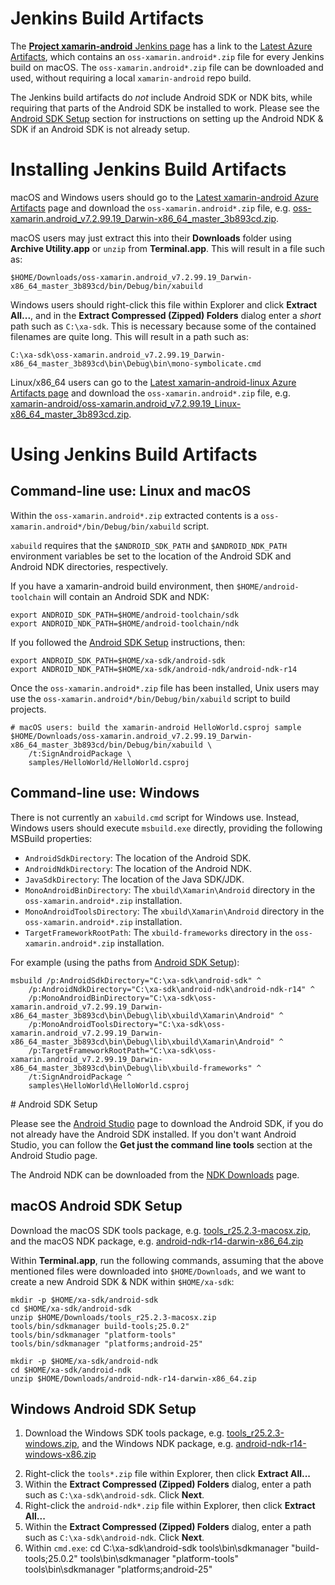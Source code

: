 # Jenkins Build Artifacts

The [**Project xamarin-android** Jenkins page][xa-jenkins-page] has a link
to the [Latest Azure Artifacts][xa-macOS-azure-artifacts], which contains an
`oss-xamarin.android*.zip` file for every Jenkins build on macOS.
The `oss-xamarin.android*.zip` file can be downloaded and used, without
requiring a local `xamarin-android` repo build.

[xa-jenkins-page]: https://jenkins.mono-project.com/view/Xamarin.Android/job/xamarin-android/
[xa-macOS-azure-artifacts]: https://jenkins.mono-project.com/view/Xamarin.Android/job/xamarin-android/lastSuccessfulBuild/Azure/

The Jenkins build artifacts do *not* include Android SDK or NDK bits,
while requiring that parts of the Android SDK be installed to work.
Please see the [Android SDK Setup](#Android_SDK_Setup) section for instructions
on setting up the Android NDK & SDK if an Android SDK is not already setup.

# Installing Jenkins Build Artifacts

macOS and Windows users should go to the
[Latest xamarin-android Azure Artifacts][xa-macOS-azure-artifacts] page and
download the `oss-xamarin.android*.zip` file, e.g.
[oss-xamarin.android_v7.2.99.19_Darwin-x86_64_master_3b893cd.zip][oss-xa-macOS].

[oss-xa-macOS]: https://jenkins.mono-project.com/view/Xamarin.Android/job/xamarin-android/lastSuccessfulBuild/Azure/processDownloadRequest/xamarin-android/oss-xamarin.android_v7.2.99.19_Darwin-x86_64_master_3b893cd.zip

macOS users may just extract this into their **Downloads** folder using
**Archive Utility.app** or `unzip` from **Terminal.app**. This will result
in a file such as:

	$HOME/Downloads/oss-xamarin.android_v7.2.99.19_Darwin-x86_64_master_3b893cd/bin/Debug/bin/xabuild

Windows users should right-click this file within Explorer and click
**Extract All...**, and in the **Extract Compressed (Zipped) Folders** dialog
enter a *short* path such as `C:\xa-sdk`. This is necessary because some
of the contained filenames are quite long. This will result in a path
such as:

	C:\xa-sdk\oss-xamarin.android_v7.2.99.19_Darwin-x86_64_master_3b893cd\bin\Debug\bin\mono-symbolicate.cmd

Linux/x86_64 users can go to the
[Latest xamarin-android-linux Azure Artifacts page][xa-linux-azure-artifacts]
and download the `oss-xamarin.android*.zip` file, e.g.
[xamarin-android/oss-xamarin.android_v7.2.99.19_Linux-x86_64_master_3b893cd.zip][oss-xa-Linux].

[xa-linux-azure-artifacts]: https://jenkins.mono-project.com/view/Xamarin.Android/job/xamarin-android-linux/lastSuccessfulBuild/Azure/
[oss-xa-Linux]: https://jenkins.mono-project.com/view/Xamarin.Android/job/xamarin-android-linux/lastSuccessfulBuild/Azure/processDownloadRequest/xamarin-android/oss-xamarin.android_v7.2.99.19_Linux-x86_64_master_3b893cd.zip

# Using Jenkins Build Artifacts

## Command-line use: Linux and macOS

Within the `oss-xamarin.android*.zip` extracted contents is a
`oss-xamarin.android*/bin/Debug/bin/xabuild` script.

`xabuild` requires that the `$ANDROID_SDK_PATH` and `$ANDROID_NDK_PATH`
environment variables be set to the location of the Android SDK and
Android NDK directories, respectively.

If you have a xamarin-android build environment, then
`$HOME/android-toolchain` will contain an Android SDK and NDK:

	export ANDROID_SDK_PATH=$HOME/android-toolchain/sdk
	export ANDROID_NDK_PATH=$HOME/android-toolchain/ndk

If you followed the [Android SDK Setup](#Android_SDK_Setup) instructions, then:

	export ANDROID_SDK_PATH=$HOME/xa-sdk/android-sdk
	export ANDROID_NDK_PATH=$HOME/xa-sdk/android-ndk/android-ndk-r14

Once the `oss-xamarin.android*.zip` file has been installed, Unix users
may use the `oss-xamarin.android*/bin/Debug/bin/xabuild` script to build
projects.

	# macOS users: build the xamarin-android HelloWorld.csproj sample
	$HOME/Downloads/oss-xamarin.android_v7.2.99.19_Darwin-x86_64_master_3b893cd/bin/Debug/bin/xabuild \
		/t:SignAndroidPackage \
		samples/HelloWorld/HelloWorld.csproj


## Command-line use: Windows

There is not currently an `xabuild.cmd` script for Windows use. Instead,
Windows users should execute `msbuild.exe` directly, providing the following
MSBuild properties:

* `AndroidSdkDirectory`: The location of the Android SDK.
* `AndroidNdkDirectory`: The location of the Android NDK.
* `JavaSdkDirectory`:  The location of the Java SDK/JDK.
* `MonoAndroidBinDirectory`: The `xbuild\Xamarin\Android` directory in the
    `oss-xamarin.android*.zip` installation.
* `MonoAndroidToolsDirectory`: The `xbuild\Xamarin\Android` directory in the
    `oss-xamarin.android*.zip` installation.
* `TargetFrameworkRootPath`: The `xbuild-frameworks` directory in the
    `oss-xamarin.android*.zip` installation.

For example (using the paths from [Android SDK Setup](#Android_SDK_Setup)):

	msbuild /p:AndroidSdkDirectory="C:\xa-sdk\android-sdk" ^
		/p:AndroidNdkDirectory="C:\xa-sdk\android-ndk\android-ndk-r14" ^
		/p:MonoAndroidBinDirectory="C:\xa-sdk\oss-xamarin.android_v7.2.99.19_Darwin-x86_64_master_3b893cd\bin\Debug\lib\xbuild\Xamarin\Android" ^
		/p:MonoAndroidToolsDirectory="C:\xa-sdk\oss-xamarin.android_v7.2.99.19_Darwin-x86_64_master_3b893cd\bin\Debug\lib\xbuild\Xamarin\Android" ^
		/p:TargetFrameworkRootPath="C:\xa-sdk\oss-xamarin.android_v7.2.99.19_Darwin-x86_64_master_3b893cd\bin\Debug\lib\xbuild-frameworks" ^
		/t:SignAndroidPackage ^
		samples\HelloWorld\HelloWorld.csproj

<a name="Android_SDK_Setup" />
# Android SDK Setup

Please see the [Android Studio][android-studio] page to download the
Android SDK, if you do not already have the Android SDK installed.
If you don't want Android Studio, you can follow the
**Get just the command line tools** section at the Android Studio page.

[android-studio]: https://developer.android.com/studio/index.html

The Android NDK can be downloaded from the [NDK Downloads][ndk-downloads]
page.

[ndk-downloads]: https://developer.android.com/ndk/downloads/index.html

## macOS Android SDK Setup

Download the macOS SDK tools package, e.g.
[tools_r25.2.3-macosx.zip][android-tools-macOS], and the
    macOS NDK package, e.g. [android-ndk-r14-darwin-x86_64.zip][ndk-macOS]

[android-tools-macOS]: https://dl.google.com/android/repository/tools_r25.2.3-macosx.zip
[ndk-macOS]: https://dl.google.com/android/repository/android-ndk-r14-darwin-x86_64.zip

Within **Terminal.app**, run the following commands, assuming that the
above mentioned files were downloaded into `$HOME/Downloads`, and we want
to create a new Android SDK & NDK within `$HOME/xa-sdk`:

	mkdir -p $HOME/xa-sdk/android-sdk
	cd $HOME/xa-sdk/android-sdk
	unzip $HOME/Downloads/tools_r25.2.3-macosx.zip
	tools/bin/sdkmanager build-tools;25.0.2"
	tools/bin/sdkmanager "platform-tools"
	tools/bin/sdkmanager "platforms;android-25"
	
	mkdir -p $HOME/xa-sdk/android-ndk
	cd $HOME/xa-sdk/android-ndk
	unzip $HOME/Downloads/android-ndk-r14-darwin-x86_64.zip

## Windows Android SDK Setup

1. Download the Windows SDK tools package, e.g.
[tools_r25.2.3-windows.zip][android-tools-windows], and the
    Windows NDK package, e.g. [android-ndk-r14-windows-x86.zip][ndk-win64]

[android-tools-windows]: https://dl.google.com/android/repository/tools_r25.2.3-windows.zip
[ndk-win64]: https://dl.google.com/android/repository/android-ndk-r14-windows-x86.zip


2. Right-click the `tools*.zip` file within Explorer, then click
    **Extract All...**
3. Within the **Extract Compressed (Zipped) Folders** dialog, enter
    a path such as `C:\xa-sdk\android-sdk`. Click **Next**.
4. Right-click the `android-ndk*.zip` file within Explorer, then click
    **Extract All...**
5. Within the **Extract Compressed (Zipped) Folders** dialog, enter
    a path such as `C:\xa-sdk\android-ndk`. Click **Next**.
6. Within `cmd.exe`:
        cd C:\xa-sdk\android-sdk
        tools\bin\sdkmanager "build-tools;25.0.2"
        tools\bin\sdkmanager "platform-tools"
        tools\bin\sdkmanager "platforms;android-25"
